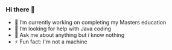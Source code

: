 ### Hi there 👋

- 🔭 I’m currently working on completing my Masters education
- 🤔 I’m looking for help with Java coding
- 💬 Ask me about anything but i know nothing
- ⚡ Fun fact: I'm not a machine

